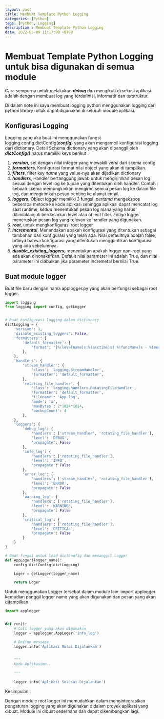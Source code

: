 ```yaml
---
layout: post
title: Membuat Template Python Logging
categories: [Python]
tags: [Python, Logging]
description : Membuat Template Python Logging
date: 2022-05-09 11:17:00 +0700
---
```


# Membuat Template Python Logging untuk bisa digunakan di semua module 

Cara sempurna untuk melakukan ***debug*** dan mengikuti eksekusi aplikasi adalah dengan membuat log yang terdefinisi, informatif dan terstruktur.

Di dalam note ini saya membuat logging python menggunakan logging dari python library untuk dapat digunakan di seluruh module aplikasi.

## Konfigurasi Logging 

Logging yang aku buat ini menggunakan fungsi logging.config.dictConfig(***config***) yang akan mengambil konfigurasi logging dari dictionary. Detail Schema dictionary yang akan dipanggil oleh ***dictConfig()*** harus memiliki keys berikut :

1. ***version***, set dengan nilai integer yang mewakili versi dari skema config
2. ***formatters***, Konfigurasi format nilai object yang akan di tampilkan.
3. ***filters***, filter key *name* yang value-nya akan dijadikan dictionary
4. ***handlers***, Handler bertanggung jawab untuk mengirimkan pesan log sesuai dengan level log ke tujuan yang ditentukan oleh handler. Contoh : sebuah skema memungkinkan mengirim semua pesan log ke dalam file log, dan mengirimkan pesan penting ke alamat email.
5. ***loggers***, Object logger memiliki 3 fungsi. *pertama* mengekspos beberapa metode ke kode aplikasi sehingga aplikasi dapat mencatat log saat runtime, *kedua* menentukan pesan log mana yang harus ditindaklanjuti berdasarkan level atau object filter. *ketiga* logger meneruskan pesan log yang relevan ke handler yang digunakan.
6. ***root***, untuk mengkonfigurasi root logger
7. ***incremental***, Menandakan apakah konfigurasi yang ditentukan sebagai tambahan dari konfigurasi yang telah ada. Nilai defaultnya adalah false, artinya bahwa konfigurasi yang ditentukan menggantikan konfigurasi yang ada sebelumnya.
8. ***disable_existing_loggers***, menentukan apakah logger non-root yang ada akan dinonaktifkan. Default nilai parameter ini adalah True, dan nilai parameter ini diabaikan jika parameter incremetal bernilai True.

## Buat module logger

Buat file baru dengan nama applogger.py yang akan berfungsi sebagai root logger.

```python
import logging
from logging import config, getLogger


# buat konfigurasi logging dalam dictionary
dictLogging = {
    'version': 1,
    'disable_existing_loggers': False,
    'formatters': {
        'default_formatter': {
            'format': '[%(levelname)s:%(asctime)s] %(funcName)s - %(message)s'
        },
    },
    'handlers': {
        'stream_handler': {
            'class': 'logging.StreamHandler',
            'formatter': 'default_formatter',
        },
        'rotating_file_handler': {
            'class': 'logging.handlers.RotatingFileHandler',
            'formatter': 'default_formatter',
            'filename': 'App.log',
            'mode': 'a',
            'maxBytes': 2*1024*1024,
            'backupCount': 4
        },
    },
    'loggers': {
        'debug_log': {
            'handlers': ['stream_handler', 'rotating_file_handler'],
            'level': 'DEBUG',
            'propagate': False
        },
        'info_log': {
            'handlers': ['rotating_file_handler'],
            'level': 'INFO',
            'propagate': False
        },
        'error_log': {
            'handlers': ['stream_handler', 'rotating_file_handler'],
            'level': 'ERROR',
            'propagate': False
        },
        'warning_log': {
            'handlers': ['rotating_file_handler'],
            'level': 'WARNING',
            'propagate': False
        },
        'critical_log': {
            'handlers': ['rotating_file_handler'],
            'level': 'CRITICAL',
            'propagate': False
        }
    }
}

# Buat fungsi untuk load dictConfig dan memanggil Logger
def AppLoger(logger_name):
    config.dictConfig(dictLogging)

    Loger = getLogger(logger_name)

    return Loger

```

Untuk menggunakan Logger tersebut dalam module lain:  import applogger kemudian panggil logger name yang akan digunakan dan pesan yang akan ditampilkan

```python
import applogger


def run():
    # Call logger yang akan digunakan 
    logger = applogger.AppLoger('info_log')

    # Define message
    logger.info('Aplikasi Mulai Dijalankan')


    """
    Kode Aplikasimu..
    
    """

    logger.info('Aplikasi Selesai Dijalankan')

```

Kesimpulan :

Dengan module root logger ini memudahkan dalam mengintegrasikan pengaturan logging yang akan digunakan didalam proyek aplikasi yang dibuat.
Module ini dibuat sederhana dan dapat dikembangkan lagi.